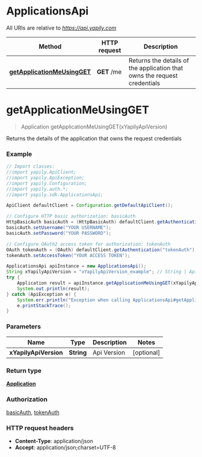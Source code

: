# ApplicationsApi

All URIs are relative to *https://api.yapily.com*

Method | HTTP request | Description
------------- | ------------- | -------------
[**getApplicationMeUsingGET**](ApplicationsApi.md#getApplicationMeUsingGET) | **GET** /me | Returns the details of the application that owns the request credentials


<a name="getApplicationMeUsingGET"></a>
# **getApplicationMeUsingGET**
> Application getApplicationMeUsingGET(xYapilyApiVersion)

Returns the details of the application that owns the request credentials

### Example
```java
// Import classes:
//import yapily.ApiClient;
//import yapily.ApiException;
//import yapily.Configuration;
//import yapily.auth.*;
//import yapily.sdk.ApplicationsApi;

ApiClient defaultClient = Configuration.getDefaultApiClient();

// Configure HTTP basic authorization: basicAuth
HttpBasicAuth basicAuth = (HttpBasicAuth) defaultClient.getAuthentication("basicAuth");
basicAuth.setUsername("YOUR USERNAME");
basicAuth.setPassword("YOUR PASSWORD");

// Configure OAuth2 access token for authorization: tokenAuth
OAuth tokenAuth = (OAuth) defaultClient.getAuthentication("tokenAuth");
tokenAuth.setAccessToken("YOUR ACCESS TOKEN");

ApplicationsApi apiInstance = new ApplicationsApi();
String xYapilyApiVersion = "xYapilyApiVersion_example"; // String | Api Version
try {
    Application result = apiInstance.getApplicationMeUsingGET(xYapilyApiVersion);
    System.out.println(result);
} catch (ApiException e) {
    System.err.println("Exception when calling ApplicationsApi#getApplicationMeUsingGET");
    e.printStackTrace();
}
```

### Parameters

Name | Type | Description  | Notes
------------- | ------------- | ------------- | -------------
 **xYapilyApiVersion** | **String**| Api Version | [optional]

### Return type

[**Application**](Application.md)

### Authorization

[basicAuth](../README.md#basicAuth), [tokenAuth](../README.md#tokenAuth)

### HTTP request headers

 - **Content-Type**: application/json
 - **Accept**: application/json;charset=UTF-8

